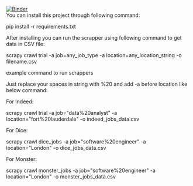 [![Binder](https://mybinder.org/badge_logo.svg)](https://mybinder.org/v2/gh/fenago/job-scrapers/HEAD)
<br />
You can install this project through following command: 

pip install -r requirements.txt

After installing you can run the scrapper using following command to get data in CSV file:

scrapy crawl trial -a job=any_job_type -a location=any_location_string -o filename.csv

example command to run scrappers 

Just replace your spaces in string with %20 and add -a before location like below command:


For Indeed:

scrapy crawl trial -a job="data%20analyst" -a location="fort%20lauderdale" -o indeed_jobs_data.csv


For Dice:

scrapy crawl dice_jobs -a job="software%20engineer" -a location="London" -o dice_jobs_data.csv


For Monster:

scrapy crawl monster_jobs -a job="software%20engineer" -a location="London" -o monster_jobs_data.csv



